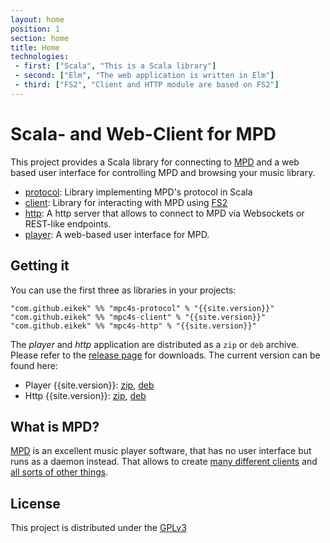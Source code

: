 ```yaml
---
layout: home
position: 1
section: home
title: Home
technologies:
 - first: ["Scala", "This is a Scala library"]
 - second: ["Elm", "The web application is written in Elm"]
 - third: ["FS2", "Client and HTTP module are based on FS2"]
---
```


# Scala- and Web-Client for MPD

This project provides a Scala library for connecting to
[MPD](http://www.musicpd.org) and a web based user interface for
controlling MPD and browsing your music library.

- [protocol](./protocol.html): Library implementing MPD's protocol in
  Scala
- [client](./client.html): Library for interacting with MPD using
  [FS2](https://github.com/functional-streams-for-scala/fs2)
- [http](./http.html): A http server that allows to connect to MPD via
  Websockets or REST-like endpoints.
- [player](./player.html): A web-based user interface for MPD.


## Getting it

You can use the first three as libraries in your projects:

```
"com.github.eikek" %% "mpc4s-protocol" % "{{site.version}}"
"com.github.eikek" %% "mpc4s-client" % "{{site.version}}"
"com.github.eikek" %% "mpc4s-http" % "{{site.version}}"
```

The *player* and *http* application are distributed as a `zip` or
`deb` archive. Please refer to the [release
page](https://github.com/eikek/mpc4s/releases) for downloads. The
current version can be found here:

- Player {{site.version}}: [zip](https://github.com/eikek/mpc4s/releases/download/v{{site.version}}/mpc4s-player-{{site.version}}.zip), [deb](https://github.com/eikek/mpc4s/releases/download/v{{site.version}}/mpc4s-player_{{site.version}}_all.deb)
- Http {{site.version}}: [zip](https://github.com/eikek/mpc4s/releases/download/v{{site.version}}/mpc4s-http-{{site.version}}.zip), [deb](https://github.com/eikek/mpc4s/releases/download/v{{site.version}}/mpc4s-http_{{site.version}}_all.deb)

## What is MPD?

[MPD](http://www.musicpd.org) is an excellent music player software,
that has no user interface but runs as a daemon instead. That allows
to create [many different clients](https://www.musicpd.org/clients/)
and [all sorts of other
things](http://shoaib-ahmed.com/2017/mpd-client-list/).


## License

This project is distributed under the
[GPLv3](http://www.gnu.org/licenses/gpl-3.0.html)
